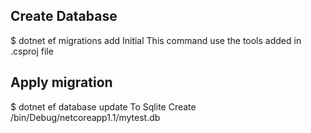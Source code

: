 ## Create Database
$ dotnet ef migrations add Initial 
This command use the tools added in .csproj file


## Apply migration
$ dotnet ef database update
To Sqlite
Create /bin/Debug/netcoreapp1.1/mytest.db